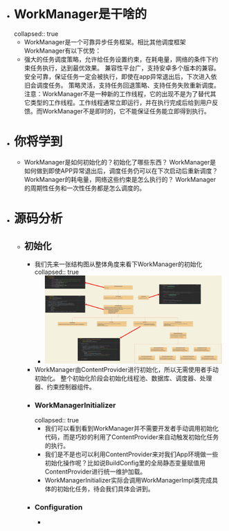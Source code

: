- # WorkManager是干啥的
  collapsed:: true
	- WorkManager是一个可靠异步任务框架。相比其他调度框架WorkManager有以下优势：
	- 强大的任务调度策略，允许给任务设置约束，在耗电量，网络的条件下约束任务执行，达到最优效果。
	  兼容性平台广，支持安卓多个版本的兼容。
	  安全可靠，保证任务一定会被执行，即使在app异常退出后，下次进入依旧会调度任务。
	  策略灵活，支持任务回退策略、支持任务失败重新调度。
	  注意：WorkManager不是一种新的工作线程，它的出现不是为了替代其它类型的工作线程。工作线程通常立即运行，并在执行完成后给到用户反馈。而WorkManager不是即时的，它不能保证任务能立即得到执行。
- # 你将学到
	- WorkManager是如何初始化的？初始化了哪些东西？
	  WorkManager是如何做到即使APP异常退出后，调度任务仍可以在下次启动后重新调度？
	  WorkManager的耗电量，网络这些约束是怎么执行的？
	  WorkManager的周期性任务和一次性任务都是怎么调度的。
- # 源码分析
	- ## 初始化
		- 我们先来一张结构图从整体角度来看下WorkManager的初始化
		  collapsed:: true
			- ![image.png](../assets/image_1684427556910_0.png)
		- WorkManager由ContentProvider进行初始化，所以无需使用者手动初始化。
		  整个初始化阶段会初始化线程池、数据库、调度器、处理器、约束控制器组件。
		- ### WorkManagerInitializer
		  collapsed:: true
			- 我们可以看到看到WorkManager并不需要开发者手动调用初始化代码，而是巧妙的利用了ContentProvider来自动触发初始化任务的执行。
			- 我们是不是也可以利用ContentProvider来对我们App环境做一些初始化操作呢？比如说BuildConfig里的全局静态变量赋值用ContentProvider进行统一维护加载。
			- WorkManagerInitializer实际会调用WorkManagerImpl类完成具体的初始化任务，待会我们具体会讲到。
		- ### Configuration
			-